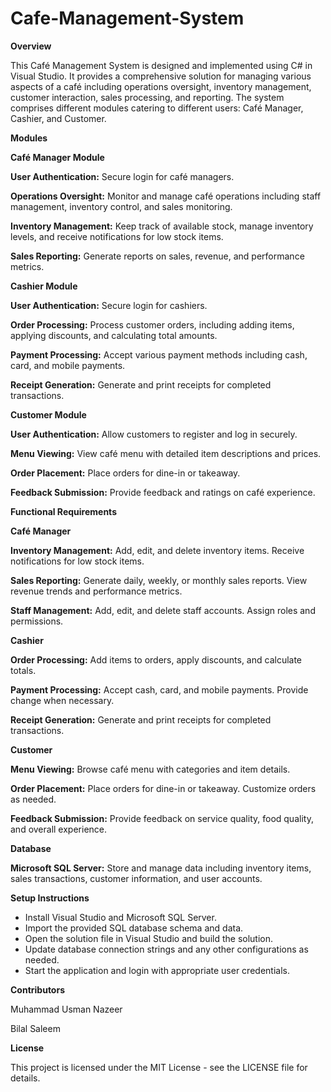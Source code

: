 # Cafe-Management-System

**Overview**

This Café Management System is designed and implemented using C# in Visual Studio. It provides a comprehensive solution for managing various aspects of a café including operations oversight, inventory management, customer interaction, sales processing, and reporting. The system comprises different modules catering to different users: Café Manager, Cashier, and Customer.

**Modules**

**Café Manager Module**

**User Authentication:** Secure login for café managers.

**Operations Oversight:** Monitor and manage café operations including staff management, inventory control, and sales monitoring.

**Inventory Management:** Keep track of available stock, manage inventory levels, and receive notifications for low stock items.

**Sales Reporting:** Generate reports on sales, revenue, and performance metrics.

**Cashier Module**

**User Authentication:** Secure login for cashiers.

**Order Processing:** Process customer orders, including adding items, applying discounts, and calculating total amounts.

**Payment Processing:** Accept various payment methods including cash, card, and mobile payments.

**Receipt Generation:** Generate and print receipts for completed transactions.

**Customer Module**

**User Authentication:** Allow customers to register and log in securely.

**Menu Viewing:** View café menu with detailed item descriptions and prices.

**Order Placement:** Place orders for dine-in or takeaway.

**Feedback Submission:** Provide feedback and ratings on café experience.

**Functional Requirements**

**Café Manager**

**Inventory Management:** Add, edit, and delete inventory items. Receive notifications for low stock items.

**Sales Reporting:** Generate daily, weekly, or monthly sales reports. View revenue trends and performance metrics.

**Staff Management:** Add, edit, and delete staff accounts. Assign roles and permissions.

**Cashier**

**Order Processing:** Add items to orders, apply discounts, and calculate totals.

**Payment Processing:** Accept cash, card, and mobile payments. Provide change when necessary.

**Receipt Generation:** Generate and print receipts for completed transactions.

**Customer**

**Menu Viewing:** Browse café menu with categories and item details.

**Order Placement:** Place orders for dine-in or takeaway. Customize orders as needed.

**Feedback Submission:** Provide feedback on service quality, food quality, and overall experience.

**Database**

**Microsoft SQL Server:** Store and manage data including inventory items, sales transactions, customer information, and user accounts.

**Setup Instructions**

- Install Visual Studio and Microsoft SQL Server.
- Import the provided SQL database schema and data.
- Open the solution file in Visual Studio and build the solution.
- Update database connection strings and any other configurations as needed.
- Start the application and login with appropriate user credentials.

**Contributors**

Muhammad Usman Nazeer

Bilal Saleem

**License**

This project is licensed under the MIT License - see the LICENSE file for details.
